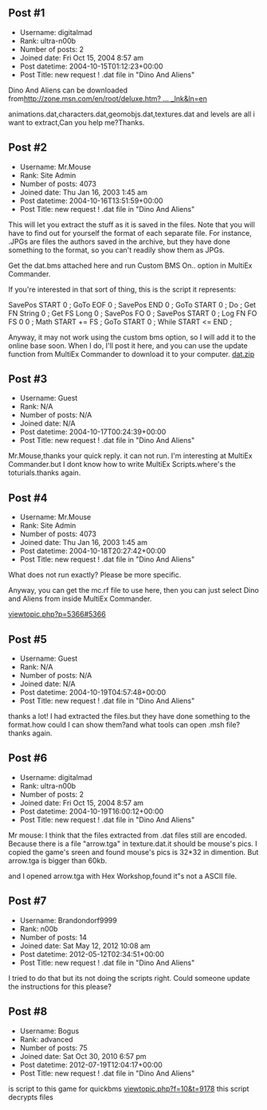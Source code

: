 ## Post #1
- Username: digitalmad
- Rank: ultra-n00b
- Number of posts: 2
- Joined date: Fri Oct 15, 2004 8:57 am
- Post datetime: 2004-10-15T01:12:23+00:00
- Post Title: new request !  .dat file in "Dino And Aliens"

Dino And Aliens can be downloaded from[http://zone.msn.com/en/root/deluxe.htm? ... _lnk&ln=en](http://zone.msn.com/en/root/deluxe.htm?code=110225310&genre=Puzzle&RefId=123456&Session=&origin=pindex_mp_lnk&ln=en)

animations.dat,characters.dat,geomobjs.dat,textures.dat and levels are all i want to extract,Can you help me?Thanks.
## Post #2
- Username: Mr.Mouse
- Rank: Site Admin
- Number of posts: 4073
- Joined date: Thu Jan 16, 2003 1:45 am
- Post datetime: 2004-10-16T13:51:59+00:00
- Post Title: new request !  .dat file in "Dino And Aliens"

This will let you extract the stuff as it is saved in the files. Note that you will have to find out for yourself the format of each separate file. For instance, .JPGs are files the authors saved in the archive, but they have done something to the format, so you can't readily show them as JPGs. 

Get the dat.bms attached here and run Custom BMS On.. option in MultiEx Commander. 

If you're interested in that sort of thing, this is the script it represents:

SavePos START 0 ;
GoTo EOF 0 ;
SavePos END 0 ;
GoTo START 0 ;
Do ;
Get FN String 0 ;
Get FS Long 0 ;
SavePos FO 0 ;
SavePos START 0 ;
Log FN FO FS 0 0 ;
Math START += FS ;
GoTo START 0 ;
While START <= END ;


Anyway, it may not work using the custom bms option, so I will add it to the online base soon. When I do, I'll post it here, and you can use the update function from MultiEx Commander to download it to your computer.
[dat.zip](https://xentaxbackup.github.io/file/79_dat.zip)
## Post #3
- Username: Guest
- Rank: N/A
- Number of posts: N/A
- Joined date: N/A
- Post datetime: 2004-10-17T00:24:39+00:00
- Post Title: new request !  .dat file in "Dino And Aliens"

Mr.Mouse,thanks your quick reply.
it can not run.
I'm interesting at MultiEx Commander.but I dont know how to write MultiEx Scripts.where's the toturials.thanks again.
## Post #4
- Username: Mr.Mouse
- Rank: Site Admin
- Number of posts: 4073
- Joined date: Thu Jan 16, 2003 1:45 am
- Post datetime: 2004-10-18T20:27:42+00:00
- Post Title: new request !  .dat file in "Dino And Aliens"

What does not run exactly? Please be more specific. 

Anyway, you can get the mc.rf file to use here, then you can just select Dino and Aliens from inside MultiEx Commander. 

[viewtopic.php?p=5366#5366](http://forum.xentax.com/viewtopic.php?p=5366#5366)
## Post #5
- Username: Guest
- Rank: N/A
- Number of posts: N/A
- Joined date: N/A
- Post datetime: 2004-10-19T04:57:48+00:00
- Post Title: new request !  .dat file in "Dino And Aliens"

thanks a lot!
I had extracted the files.but they have done something to the format.how could I can show them?and what tools can open .msh file?
thanks again.
## Post #6
- Username: digitalmad
- Rank: ultra-n00b
- Number of posts: 2
- Joined date: Fri Oct 15, 2004 8:57 am
- Post datetime: 2004-10-19T16:00:12+00:00
- Post Title: new request !  .dat file in "Dino And Aliens"

Mr mouse:
I think that the files extracted from .dat files still are encoded.
Because there is a file "arrow.tga"  in texture.dat.it should be mouse's pics.
I copied the game's sreen and found mouse's pics is 32*32 in dimention.
But arrow.tga is bigger than 60kb.

and I opened arrow.tga with Hex Workshop,found it"s not a ASCII file.
## Post #7
- Username: Brandondorf9999
- Rank: n00b
- Number of posts: 14
- Joined date: Sat May 12, 2012 10:08 am
- Post datetime: 2012-05-12T02:34:51+00:00
- Post Title: new request !  .dat file in "Dino And Aliens"

I tried to do that but its not doing the scripts right. Could someone update the instructions for this please?
## Post #8
- Username: Bogus
- Rank: advanced
- Number of posts: 75
- Joined date: Sat Oct 30, 2010 6:57 pm
- Post datetime: 2012-07-19T12:04:17+00:00
- Post Title: new request !  .dat file in "Dino And Aliens"

is script to this game for quickbms
[viewtopic.php?f=10&t=9178](http://forum.xentax.com/viewtopic.php?f=10&t=9178)
this script decrypts files
